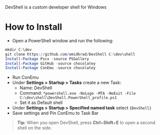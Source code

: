 DevShell is a custom developer shell for Windows

# How to Install

- Open a PowerShell window and run the following:
```PowerShell
mkdir C:\dev
git clone https://github.com/omidkrad/DevShell C:\dev\shell
Install-Package Pscx -source PSGallery
Install-Package GitHub -source chocolatey
Install-Package ConEmu -source chocolatey
```
- Run ConEmu
- Under **Settings > Startup > Tasks** create a new Task:
  - Name: DevShell
  - Command: `*powershell.exe -NoLogo -MTA -NoExit -File C:\dev\shell\DevShell.PowerShell_profile.ps1`
  - Set it as Default shell
- Under **Settings > Startup > Specified named task** select `{DevShell}` 
- Save settings and Pin ConEmu to Task Bar

> **Tip:** When you open DevShell, press **Ctrl**+**Shift**+**E** to open a second shell on the side.
